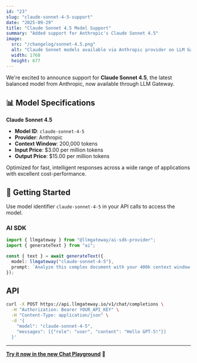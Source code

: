 ```yaml
---
id: "23"
slug: "claude-sonnet-4-5-support"
date: "2025-09-29"
title: "Claude Sonnet 4.5 Model Support"
summary: "Added support for Anthropic's Claude Sonnet 4.5"
image:
  src: "/changelog/sonnet-4.5.png"
  alt: "Claude Sonnet models available via Anthropic provider on LLM Gateway"
  width: 1768
  height: 677
---
```


We're excited to announce support for **Claude Sonnet 4.5**, the latest balanced model from Anthropic, now available through LLM Gateway.

## 📊 Model Specifications

**Claude Sonnet 4.5**

- **Model ID**: `claude-sonnet-4-5`
- **Provider**: Anthropic
- **Context Window**: 200,000 tokens
- **Input Price**: $3.00 per million tokens
- **Output Price**: $15.00 per million tokens

Optimized for fast, intelligent responses across a wide range of applications with excellent cost-performance.

## 🚀 Getting Started

Use model identifier `claude-sonnet-4-5` in your API calls to access the model.

### AI SDK

```typescript
import { llmgateway } from "@llmgateway/ai-sdk-provider";
import { generateText } from "ai";

const { text } = await generateText({
  model: llmgateway("claude-sonnet-4-5"),
  prompt: `Analyze this complex document with your 400k context window...`,
});
```

## API

```bash
curl -X POST https://api.llmgateway.io/v1/chat/completions \
  -H "Authorization: Bearer YOUR_API_KEY" \
  -H "Content-Type: application/json" \
  -d '{
    "model": "claude-sonnet-4-5",
    "messages": [{"role": "user", "content": "Hello GPT-5!"}]
  }'
```

---

**[Try it now in the new Chat Playground](https://chat.llmgateway.io/?model=anthropic/claude-sonnet-4-5)** 🚀
